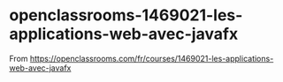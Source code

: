 # openclassrooms-1469021-les-applications-web-avec-javafx
From https://openclassrooms.com/fr/courses/1469021-les-applications-web-avec-javafx
